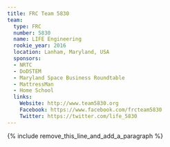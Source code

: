 ```yaml
---
title: FRC Team 5830
team:
  type: FRC
  number: 5830
  name: LIFE Engineering
  rookie_year: 2016
  location: Lanham, Maryland, USA
  sponsors:
  - NRTC
  - DoDSTEM
  - Maryland Space Business Roundtable
  - MattressMan
  - Home School
  links:
    Website: http://www.team5830.org
    Facebook: https://www.facebook.com/frcteam5830
    Twitter: https://twitter.com/life_5830
---
```


{% include remove_this_line_and_add_a_paragraph %}